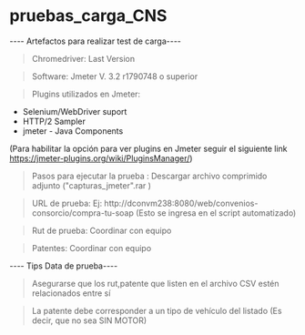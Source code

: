# pruebas_carga_CNS
 ---- Artefactos para realizar test de carga----
 
 > Chromedriver: Last Version 
 
 > Software: Jmeter V. 3.2 r1790748 o superior
 
 > Plugins utilizados en Jmeter: 
 
 
 
   - Selenium/WebDriver suport
   - HTTP/2 Sampler
   - jmeter - Java Components
   
   (Para habilitar la opción para ver plugins en Jmeter seguir el siguiente link https://jmeter-plugins.org/wiki/PluginsManager/)
 
 > Pasos para ejecutar la prueba : Descargar archivo comprimido adjunto ("capturas_jmeter".rar )
 
 > URL de prueba: Ej: http://dconvm238:8080/web/convenios-consorcio/compra-tu-soap (Esto se ingresa en el script automatizado)
 
 > Rut de prueba: Coordinar con equipo
 
 > Patentes: Coordinar con equipo
 
 
 ---- Tips Data de prueba----
 
 > Asegurarse que los rut,patente que listen en el archivo CSV estén relacionados entre sí
 
 > La patente debe corresponder a un tipo de vehículo del listado (Es decir, que no sea SIN MOTOR)
 
                    
